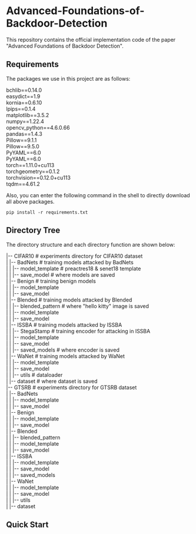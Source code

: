 # Advanced-Foundations-of-Backdoor-Detection
This repository contains the official implementation code of the paper "Advanced Foundations of Backdoor Detection".

## Requirements
The packages we use in this project are as follows:

bchlib==0.14.0<br />
easydict==1.9<br />
kornia==0.6.10<br />
lpips==0.1.4<br />
matplotlib==3.5.2<br />
numpy==1.22.4<br />
opencv_python==4.6.0.66<br />
pandas==1.4.3<br />
Pillow==9.1.1<br />
Pillow==9.5.0<br />
PyYAML==6.0<br />
PyYAML==6.0<br />
torch==1.11.0+cu113<br />
torchgeometry==0.1.2<br />
torchvision==0.12.0+cu113<br />
tqdm==4.61.2<br />

Also, you can enter the following command in the shell to directly download all above packages.

```shell
pip install -r requirements.txt
```

## Directory Tree

The directory structure and each directory function are shown below:

|-- CIFAR10						# experiments directory for CIFAR10 dataset<br />
|   |-- BadNets					   # training models attacked by BadNets	<br />
|   |   |-- model_template                       # preactres18 & senet18 template<br />
|   |   |-- save_model                               # where models are saved<br />
|   |-- Benign                                             # training benign models<br />
|   |   |-- model_template<br />
|   |   |-- save_model<br />
|   |-- Blended                                          # training models attacked by Blended<br />
|   |   |-- blended_pattern                      # where "hello kitty" image is saved<br />
|   |   |-- model_template<br />
|   |   |-- save_model<br />
|   |-- ISSBA                                             # training models attacked by ISSBA<br />
|   |   |-- StegaStamp                            # training encoder for attacking in ISSBA<br />
|   |   |-- model_template<br />
|   |   |-- save_model<br />
|   |   |-- saved_models                         # where encoder is saved<br />
|   |-- WaNet                                           # training models attacked by WaNet<br />
|   |   |-- model_template<br />
|   |   |-- save_model<br />
|   |   |-- utils                                           # dataloader<br />
|   |-- dataset                                           # where dataset is saved<br />
|-- GTSRB                                                 # experiments directory for GTSRB dataset<br />
|    |-- BadNets<br />
|    |   |-- model_template<br />
|    |   |-- save_model<br />
|    |-- Benign<br />
|    |   |-- model_template<br />
|    |   |-- save_model<br />
|    |-- Blended<br />
|    |   |-- blended_pattern<br />
|    |   |-- model_template<br />
|    |   |-- save_model<br />
|    |-- ISSBA<br />
|    |   |-- model_template<br />
|    |   |-- save_model<br />
|    |   |-- saved_models<br />
|    |-- WaNet<br />
|    |   |-- model_template<br />
|    |   |-- save_model<br />
|    |   |-- utils<br />
|    |-- dataset

## Quick Start
